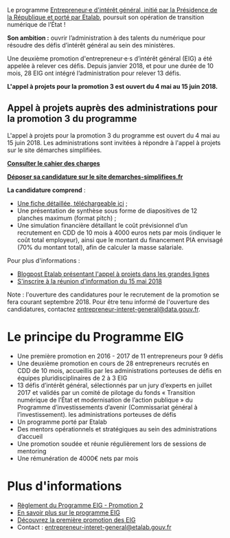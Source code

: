 Le programme [Entrepreneur·e d'intérêt général, initié par la
Présidence de la République et porté par
Etalab](https://www.etalab.gouv.fr/entrepreneurs-dinteret-general),
poursuit son opération de transition numérique de l’État !

**Son ambition :** ouvrir l’administration à des talents du numérique
pour résoudre des défis d’intérêt général au sein des ministères.

Une deuxième promotion d'entrepreneur·e·s d’intérêt général (EIG) a
été appelée à relever ces défis.  Depuis janvier 2018, et pour une
durée de 10 mois, 28 EIG ont intégré l’administration pour relever 13
défis.

**L'appel à projets pour la promotion 3 est ouvert du 4 mai au 15 juin 2018.**

## Appel à projets auprès des administrations pour la promotion 3 du programme

L'appel à projets pour la promotion 3 du programme est ouvert du 4 mai au 15 juin 2018. Les administrations sont invitées à répondre à l'appel à projets sur le site démarches simplifiées.

[**Consulter le cahier des charges**](https://entrepreneur-interet-general.etalab.gouv.fr/assets/20180504-AAP-EIG3.pdf) 

[**Déposer sa candidature sur le site demarches-simplifiees.fr**](https://www.demarches-simplifiees.fr/commencer/eig3)

**La candidature comprend** :
* [Une fiche détaillée, téléchargeable ici](https://entrepreneur-interet-general.etalab.gouv.fr/assets/AAPEIG3_Fichedetaillee.docx) ; 
* Une présentation de synthèse sous forme de diapositives de 12 planches maximum (format pitch) ;
* Une simulation financière détaillant le coût prévisionnel d’un recrutement en CDD de 10 mois à 4000 euros nets par mois (indiquer le coût total employeur), ainsi que le montant du financement PIA envisagé (70% du montant total), afin de calculer la masse salariale.  

Pour plus d'informations :
* [Blogpost Etalab présentant l'appel à projets dans les grandes lignes](https://www.etalab.gouv.fr/entrepreneur-e-dinteret-general-lappel-a-projets-pour-la-promotion-3-est-ouvert)
* [S'inscrire à la réunion d'information du 15 mai 2018](https://eig3-reunion-dinformations-aap.eventbrite.fr)

Note : l'ouverture des candidatures pour le recrutement de la promotion se fera courant septembre 2018. Pour être tenu informé de l'ouverture des candidatures, contactez entrepreneur-interet-general@data.gouv.fr. 

# Le principe du Programme EIG

* Une première promotion en 2016 - 2017 de 11 entrepreneurs pour 9 défis
* Une deuxième promotion en cours de 28 entrepreneurs recrutés en CDD de 10 mois, accueillis par les administrations porteuses de défis en équipes pluridisciplinaires de 2 à 3 EIG
* 13 défis d’intérêt général, sélectionnés par un jury d’experts en juillet 2017 et validés par un comité de pilotage du fonds « Transition numérique de l’État et modernisation de l’action publique » du Programme d’investissements d’avenir (Commissariat général à l’investissement).
  les administrations porteuses de défis
* Un programme porté par Etalab
* Des mentors opérationnels et stratégiques au sein des
  administrations d’accueil
* Une promotion soudée et réunie régulièrement lors de sessions de
  mentoring
* Une rémunération de 4000€ nets par mois

# Plus d'informations

* [Règlement du Programme EIG - Promotion 2 ](https://entrepreneur-interet-general.etalab.gouv.fr/assets/EIG-promotion2_reglement_programme_VFF.pdf)
* [En savoir plus sur le programme EIG](https://www.etalab.gouv.fr/entrepreneurs-dinteret-general)
* [Découvrez la première promotion des EIG](https://www.etalab.gouv.fr/decouvrez-la-1e-promotion-des-entrepreneurs-dinteret-general)
* Contact : entrepreneur-interet-general@etalab.gouv.fr

